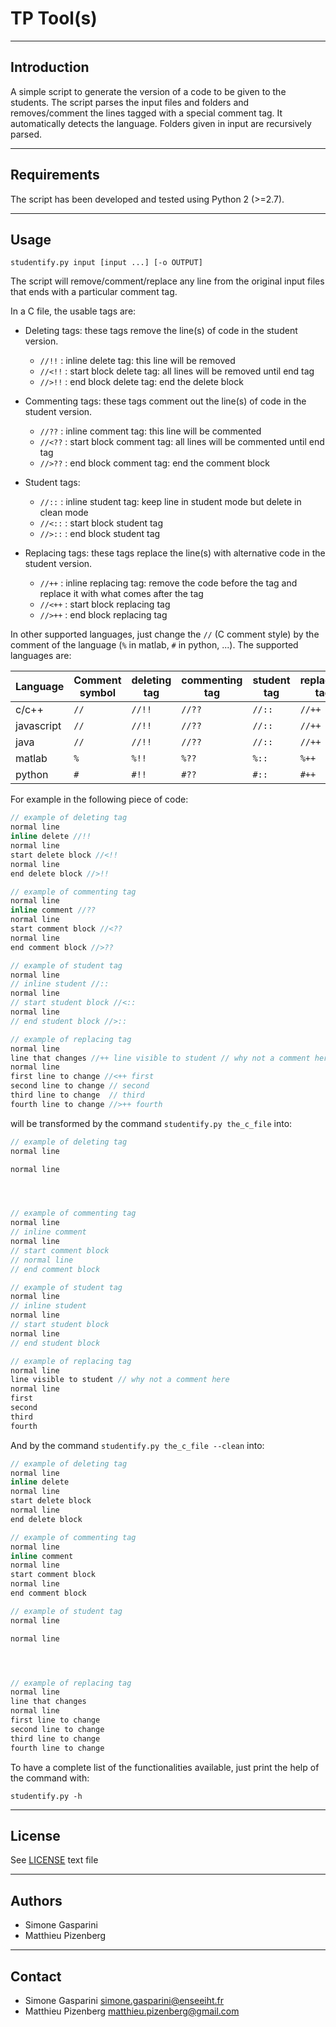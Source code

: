 TP Tool(s)
===========================================

------------
Introduction
------------

A simple script to generate the version of a code to be given to the students.
The script parses the input files and folders and removes/comment the lines tagged
with a special comment tag.
It automatically detects the language.
Folders given in input are recursively parsed.

--------
Requirements
--------

The script has been developed and tested using Python 2 (>=2.7).

--------
Usage
--------

```shell
studentify.py input [input ...] [-o OUTPUT]
```
The script will remove/comment/replace any line from the original input files
that ends with a particular comment tag.

In a C file, the usable tags are:

* Deleting tags: these tags remove the line(s) of code in the student version.
	* `//!!` : inline delete tag: this line will be removed
	* `//<!!` : start block delete tag: all lines will be removed until end tag
	* `//>!!` : end block delete tag: end the delete block

* Commenting tags: these tags comment out the line(s) of code in the student version.
	* `//??` : inline comment tag: this line will be commented
	* `//<??` : start block comment tag: all lines will be commented until end tag
	* `//>??` : end block comment tag: end the comment block

* Student tags: 
	* `//::` : inline student tag: keep line in student mode but delete in clean mode
	* `//<::` : start block student tag
	* `//>::` : end block student tag

* Replacing tags: these tags replace the line(s) with alternative code in the student version.
	* `//++` : inline replacing tag: remove the code before the tag and replace it with what comes after the tag
	* `//<++` : start block replacing tag
	* `//>++` : end block replacing tag

In other supported languages, just change the `//` (C comment style)
by the comment of the language (`%` in matlab, `#` in python, ...).
The supported languages are:

| Language   | Comment symbol | deleting tag | commenting tag | student tag | replacing tag |
| ---------- | -----------    | ------------ | -------------- | ----------- | ------------- |
| c/c++      |    `//`        |    `//!!`    |    `//??`      |    `//::`   |    `//++`     |
| javascript |    `//`        |    `//!!`    |    `//??`      |    `//::`   |    `//++`     |
| java       |    `//`        |    `//!!`    |    `//??`      |    `//::`   |    `//++`     |
| matlab     |    `%`         |    `%!!`     |    `%??`       |    `%::`    |    `%++`      |
| python     |    `#`         |    `#!!`     |    `#??`       |    `#::`    |    `#++`      |


For example in the following piece of code:

```c
// example of deleting tag
normal line
inline delete //!!
normal line
start delete block //<!!
normal line
end delete block //>!!

// example of commenting tag
normal line
inline comment //??
normal line
start comment block //<??
normal line
end comment block //>??

// example of student tag
normal line
// inline student //::
normal line
// start student block //<::
normal line
// end student block //>::

// example of replacing tag
normal line
line that changes //++ line visible to student // why not a comment here
normal line
first line to change //<++ first
second line to change // second
third line to change  // third
fourth line to change //>++ fourth
```

will be transformed by the command `studentify.py the_c_file` into:

```c
// example of deleting tag
normal line

normal line




// example of commenting tag
normal line
// inline comment
normal line
// start comment block
// normal line
// end comment block

// example of student tag
normal line
// inline student
normal line
// start student block
normal line
// end student block

// example of replacing tag
normal line
line visible to student // why not a comment here
normal line
first
second
third
fourth
```

And by the command `studentify.py the_c_file --clean` into:

```c
// example of deleting tag
normal line
inline delete
normal line
start delete block
normal line
end delete block

// example of commenting tag
normal line
inline comment
normal line
start comment block
normal line
end comment block

// example of student tag
normal line

normal line




// example of replacing tag
normal line
line that changes
normal line
first line to change
second line to change
third line to change
fourth line to change
```

To have a complete list of the functionalities available,
just print the help of the command with:

```shell
studentify.py -h
```

-------
License
-------

See [LICENSE](LICENSE) text file

-------
Authors
-------

* Simone Gasparini
* Matthieu Pizenberg


---------
Contact
---------

* Simone Gasparini simone.gasparini@enseeiht.fr
* Matthieu Pizenberg matthieu.pizenberg@gmail.com
